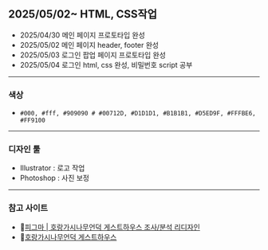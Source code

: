 ## 2025/05/02~ HTML, CSS작업
* 2025/04/30 메인 페이지 프로토타입 완성
* 2025/05/02 메인 페이지 header, footer 완성
* 2025/05/03 로그인 팝업 페이지 프로토타입 완성
* 2025/05/04 로그인 html, css 완성, 비밀번호 script 공부
----

### 색상
* `#000, #fff, #909090 # #00712D, #D1D1D1, #B1B1B1, #D5ED9F, #FFFBE6, #FF9100 `
----
### 디자인 툴
* Illustrator : 로고 작업
* Photoshop : 사진 보정
----
### 참고 사이트
* 🔗<a href="https://www.figma.com/design/jBQfw5yk6CqNztXyKeC5Vm/%EC%B1%84%EC%88%98%EB%A6%BC-%EA%B2%8C%EC%8A%A4%ED%8A%B8%ED%95%98%EC%9A%B0%EC%8A%A4-%EC%A1%B0%EC%82%AC-%EB%B6%84%EC%84%9D-%EB%A6%AC%EB%94%94%EC%9E%90%EC%9D%B8?node-id=150-21&t=K6SKu1WBAIXfM1uN-1" traget="_blank">피그마 | 호랑가시나무언덕 게스트하우스 조사/분석 리디자인<a>
* 🔗<a href="http://www.horanggasy.kr/" traget="_blank">호랑가시나무언덕 게스트하우스</a>
